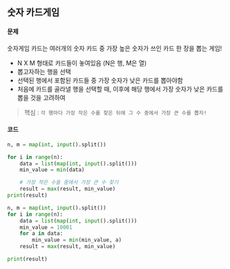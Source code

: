 ## 숫자 카드게임

#### 문제

숫자게임 카드는 여러개의 숫자 카드 중 가장 높은 숫자가 쓰인 카드 한 장을 뽑는 게임!

* N X M 형태로 카드들이 놓여있음 (N은 행, M은 열)
* 뽑고자하는 행을 선택
* 선택된 행에서 포함된 카드들 중 가장 숫자가 낮은 카드를 뽑아야함
* 처음에 카드를 골라낼 행을 선택할 때, 이후에 해당 행에서 가장 숫자가 낮은 카드를 뽑을 것을 고려하여

> 핵심 : ```각 행마다 가장 작은 수를 찾은 뒤에 그 수 중에서 가장 큰 수를 뽑자!```

#### 코드

```python
n, m = map(int, input().split())

for i in range(n):
    data = list(map(int, input().split()))
    min_value = min(data)

    # 가장 작은 수들 중에서 가장 큰 수 찾기
    result = max(result, min_value)
print(result)
```

```python
n, m = map(int, input().split())
for i in range(n):
    data = list(map(int, input().split()))
    min_value = 10001
    for a in data:
        min_value = min(min_value, a)
    result = max(result, min_value)

print(result)
``` 
